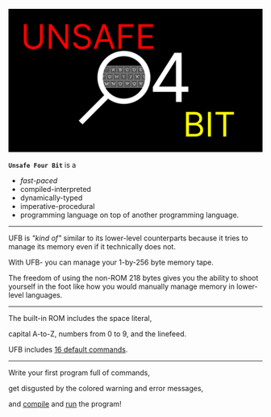 [![Banner.png](./Banner.png)](./Banner.png)

**`Unsafe Four Bit`** is a

- *fast-paced*
- compiled-interpreted
- dynamically-typed
- imperative-procedural
- programming language on top of another programming language.

---

UFB is *"kind of"* similar to its lower-level counterparts because it tries to manage its memory even if it technically does not.

With UFB- you can manage your 1-by-256 byte memory tape.

The freedom of using the non-ROM 218 bytes gives you the ability to shoot yourself in the foot like how you would manually manage memory in lower-level languages.

---

The built-in ROM includes the space literal,

capital A-to-Z, numbers from 0 to 9, and the linefeed.

UFB includes [16 default commands](./EXAMPLES/README.md#default-16).

---

Write your first program full of commands,

get disgusted by the colored warning and error messages,

and [compile](./UFBC/UFBC.java) and [run](./UFB/UFB.java) the program!
